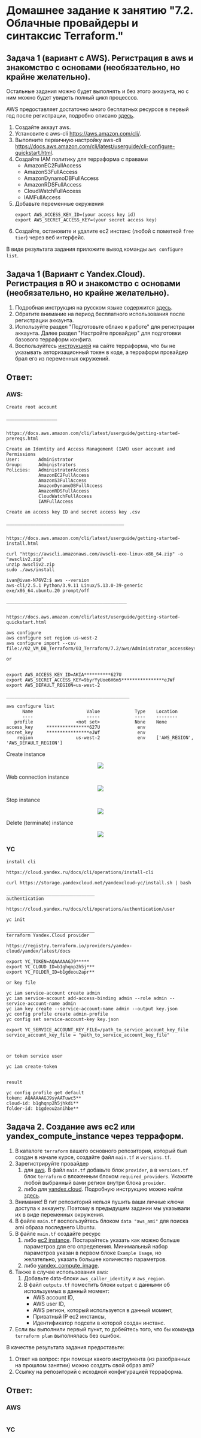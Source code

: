 # Домашнее задание к занятию "7.2. Облачные провайдеры и синтаксис Terraform."

## Задача 1 (вариант с AWS). Регистрация в aws и знакомство с основами (необязательно, но крайне желательно).

Остальные задания можно будет выполнять и без этого аккаунта, но с ним можно будет увидеть полный цикл процессов. 

AWS предоставляет достаточно много бесплатных ресурсов в первый год после регистрации, подробно описано [здесь](https://aws.amazon.com/free/).
1. Создайте аккаут aws.
1. Установите c aws-cli https://aws.amazon.com/cli/.
1. Выполните первичную настройку aws-cli https://docs.aws.amazon.com/cli/latest/userguide/cli-configure-quickstart.html.
1. Создайте IAM политику для терраформа c правами
    * AmazonEC2FullAccess
    * AmazonS3FullAccess
    * AmazonDynamoDBFullAccess
    * AmazonRDSFullAccess
    * CloudWatchFullAccess
    * IAMFullAccess
1. Добавьте переменные окружения 
    ```
    export AWS_ACCESS_KEY_ID=(your access key id)
    export AWS_SECRET_ACCESS_KEY=(your secret access key)
    ```
1. Создайте, остановите и удалите ec2 инстанс (любой с пометкой `free tier`) через веб интерфейс. 

В виде результата задания приложите вывод команды `aws configure list`.

## Задача 1 (Вариант с Yandex.Cloud). Регистрация в ЯО и знакомство с основами (необязательно, но крайне желательно).

1. Подробная инструкция на русском языке содержится [здесь](https://cloud.yandex.ru/docs/solutions/infrastructure-management/terraform-quickstart).
2. Обратите внимание на период бесплатного использования после регистрации аккаунта. 
3. Используйте раздел "Подготовьте облако к работе" для регистрации аккаунта. Далее раздел "Настройте провайдер" для подготовки
базового терраформ конфига.
4. Воспользуйтесь [инструкцией](https://registry.terraform.io/providers/yandex-cloud/yandex/latest/docs) на сайте терраформа, что бы 
не указывать авторизационный токен в коде, а терраформ провайдер брал его из переменных окружений.

## Ответ:
### AWS:
```commandline
Create root account 

___________________ 


https://docs.aws.amazon.com/cli/latest/userguide/getting-started-prereqs.html

Create an Identity and Access Management (IAM) user account and Permissions
User:       Administrator
Group:      Administrators
Policies:   AdministratorAccess
            AmazonEC2FullAccess
            AmazonS3FullAccess
            AmazonDynamoDBFullAccess
            AmazonRDSFullAccess
            CloudWatchFullAccess
            IAMFullAccess

Create an access key ID and secret access key .csv

____________________________________________


https://docs.aws.amazon.com/cli/latest/userguide/getting-started-install.html

curl "https://awscli.amazonaws.com/awscli-exe-linux-x86_64.zip" -o "awscliv2.zip"
unzip awscliv2.zip
sudo ./aws/install

ivan@ivan-N76VZ:$ aws --version
aws-cli/2.5.1 Python/3.9.11 Linux/5.13.0-39-generic exe/x86_64.ubuntu.20 prompt/off

_____________________________________________


https://docs.aws.amazon.com/cli/latest/userguide/getting-started-quickstart.html

aws configure
aws configure set region us-west-2
aws configure import --csv file://02_VM_DB_Terraform/03_Terraform/7.2/aws/Administrator_accessKeys.csv

or


export AWS_ACCESS_KEY_ID=AKIA**********627U
export AWS_SECRET_ACCESS_KEY=9byrYyUoe6H6m5****************eJWf
export AWS_DEFAULT_REGION=us-west-2

______________________________________________

aws configure list
      Name                    Value             Type    Location
      ----                    -----             ----    --------
   profile                <not set>             None    None
access_key     ****************627U              env    
secret_key     ****************eJWf              env    
    region                us-west-2              env    ['AWS_REGION', 'AWS_DEFAULT_REGION']
```

Create instance
<p align="center">
  <img src="./assets/aws1.png">
</p>

Web connection instance
<p align="center">
  <img src="./assets/aws2.png">
</p>

Stop instance
<p align="center">
  <img src="./assets/aws3.png">
</p>

Delete (terminate) instance
<p align="center">
  <img src="./assets/aws4.png">
</p>


### YC

```commandline
install cli

https://cloud.yandex.ru/docs/cli/operations/install-cli

curl https://storage.yandexcloud.net/yandexcloud-yc/install.sh | bash

_________________________________
authentication

https://cloud.yandex.ru/docs/cli/operations/authentication/user

yc init

_________________________________
terraform Yandex.Cloud provider

https://registry.terraform.io/providers/yandex-cloud/yandex/latest/docs

export YC_TOKEN=AQAAAAAGJ9*****
export YC_CLOUD_ID=b1ghqnp2h5j***
export YC_FOLDER_ID=b1gdeou2apr**

or key file

yc iam service-account create admin
yc iam service-account add-access-binding admin --role admin --service-account-name admin
yc iam key create --service-account-name admin --output key.json
yc config profile create admin-profile
yc config set service-account-key key.json

export YC_SERVICE_ACCOUNT_KEY_FILE=/path_to_service_account_key_file
service_account_key_file = "path_to_service_account_key_file"



or token service user

yc iam create-token


result

yc config profile get default
token: AQAAAAAGJ9syAATuwc5**
cloud-id: b1ghqnp2h5jhkdi**
folder-id: b1gdeou2anihbe**
```

## Задача 2. Создание aws ec2 или yandex_compute_instance через терраформ. 

1. В каталоге `terraform` вашего основного репозитория, который был создан в начале курсе, создайте файл `main.tf` и `versions.tf`.
2. Зарегистрируйте провайдер 
   1. для [aws](https://registry.terraform.io/providers/hashicorp/aws/latest/docs). В файл `main.tf` добавьте
   блок `provider`, а в `versions.tf` блок `terraform` с вложенным блоком `required_providers`. Укажите любой выбранный вами регион 
   внутри блока `provider`.
   2. либо для [yandex.cloud](https://registry.terraform.io/providers/yandex-cloud/yandex/latest/docs). Подробную инструкцию можно найти 
   [здесь](https://cloud.yandex.ru/docs/solutions/infrastructure-management/terraform-quickstart).
3. Внимание! В гит репозиторий нельзя пушить ваши личные ключи доступа к аккаунту. Поэтому в предыдущем задании мы указывали
их в виде переменных окружения. 
4. В файле `main.tf` воспользуйтесь блоком `data "aws_ami"` для поиска ami образа последнего Ubuntu.  
5. В файле `main.tf` создайте ресурс 
   1. либо [ec2 instance](https://registry.terraform.io/providers/hashicorp/aws/latest/docs/resources/instance).
   Постарайтесь указать как можно больше параметров для его определения. Минимальный набор параметров указан в первом блоке 
   `Example Usage`, но желательно, указать большее количество параметров.
   2. либо [yandex_compute_image](https://registry.terraform.io/providers/yandex-cloud/yandex/latest/docs/resources/compute_image).
6. Также в случае использования aws:
   1. Добавьте data-блоки `aws_caller_identity` и `aws_region`.
   2. В файл `outputs.tf` поместить блоки `output` с данными об используемых в данный момент: 
       * AWS account ID,
       * AWS user ID,
       * AWS регион, который используется в данный момент, 
       * Приватный IP ec2 инстансы,
       * Идентификатор подсети в которой создан инстанс.  
7. Если вы выполнили первый пункт, то добейтесь того, что бы команда `terraform plan` выполнялась без ошибок. 


В качестве результата задания предоставьте:
1. Ответ на вопрос: при помощи какого инструмента (из разобранных на прошлом занятии) можно создать свой образ ami?
1. Ссылку на репозиторий с исходной конфигурацией терраформа.  

## Ответ:
### AWS
```commandline

```
### YC
```commandline

```